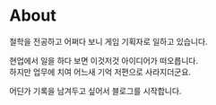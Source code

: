 # About

 철학을 전공하고 어쩌다 보니 게임 기획자로 일하고 있습니다.

 현업에서 일을 하다 보면 이것저것 아이디어가 떠오릅니다.  
 하지만 업무에 치여 어느새 기억 저편으로 사라지더군요.

 어딘가 기록을 남겨두고 싶어서 블로그를 시작합니다.

